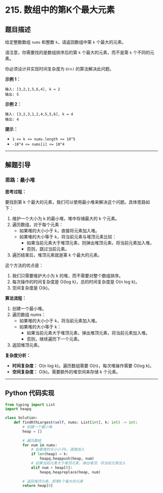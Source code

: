 # 215. 数组中的第K个最大元素

## 题目描述

给定整数数组 `nums` 和整数 `k`，请返回数组中第 `k` 个最大的元素。

请注意，你需要找的是数组排序后的第 `k` 个最大的元素，而不是第 `k` 个不同的元素。

你必须设计并实现时间复杂度为 `O(n)` 的算法解决此问题。

**示例 1：**

```
输入: [3,2,1,5,6,4], k = 2
输出: 5
```

**示例 2：**

```
输入: [3,2,3,1,2,4,5,5,6], k = 4
输出: 4
```

**提示：**

*   `1 <= k <= nums.length <= 10^5`
*   `-10^4 <= nums[i] <= 10^4`

---

## 解题引导

### 思路：最小堆

**思考过程：**

要找到第 k 个最大的元素，我们可以使用最小堆来解决这个问题。具体思路如下：

1. 维护一个大小为 k 的最小堆，堆中存储最大的 k 个元素。
2. 遍历数组，对于每个元素：
   - 如果堆的大小小于 k，直接将元素加入堆。
   - 如果堆的大小等于 k，将当前元素与堆顶元素比较：
     - 如果当前元素大于堆顶元素，则弹出堆顶元素，将当前元素加入堆。
     - 否则，跳过当前元素。
3. 遍历结束后，堆顶元素就是第 k 个最大的元素。

这个方法的优点是：
1. 我们只需要维护大小为 k 的堆，而不需要对整个数组排序。
2. 每次操作的时间复杂度是 O(log k)，总的时间复杂度是 O(n log k)。
3. 空间复杂度是 O(k)。

**算法流程：**

1. 创建一个最小堆。
2. 遍历数组 nums：
   - 如果堆的大小小于 k，将当前元素加入堆。
   - 如果堆的大小等于 k：
     - 如果当前元素大于堆顶元素，弹出堆顶元素，将当前元素加入堆。
     - 否则，继续遍历下一个元素。
3. 返回堆顶元素。

**复杂度分析：**

* **时间复杂度：** O(n log k)。遍历数组需要 O(n)，每次堆操作需要 O(log k)。
* **空间复杂度：** O(k)。需要额外的堆空间来存储 k 个元素。

---

## Python 代码实现

```python
from typing import List
import heapq

class Solution:
    def findKthLargest(self, nums: List[int], k: int) -> int:
        # 创建一个最小堆
        heap = []
        
        # 遍历数组
        for num in nums:
            # 如果堆的大小小于k，直接加入
            if len(heap) < k:
                heapq.heappush(heap, num)
            # 如果当前元素大于堆顶元素，弹出堆顶，将当前元素加入
            elif num > heap[0]:
                heapq.heapreplace(heap, num)
        
        # 返回堆顶元素，即第k个最大的元素
        return heap[0]
```